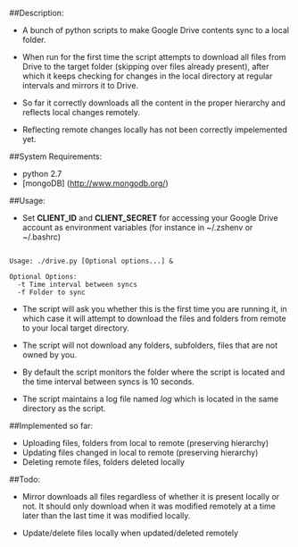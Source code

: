 ##Description:

* A bunch of python scripts to make Google Drive contents sync to a local folder. 

* When run for the first time the script attempts to download all files from Drive
 to the target folder (skipping over files already present), 
after which it keeps checking for changes in the local directory at regular intervals and mirrors it to Drive. 


* So far it correctly downloads all the content in the proper hierarchy and reflects local changes remotely. 

* Reflecting remote changes locally has not been correctly impelemented yet.

##System Requirements:

* python 2.7
* [mongoDB] (http://www.mongodb.org/)

##Usage:

* Set **CLIENT_ID** and **CLIENT_SECRET** for accessing your Google Drive account as environment variables (for instance
in ~/.zshenv or ~/.bashrc)

```

Usage: ./drive.py [Optional options...] &

Optional Options:
  -t Time interval between syncs
  -f Folder to sync

```

* The script will ask you whether this is the first time you are running it, in which case it will attempt to download
the files and folders from remote to your local target directory.

* The script will not download any folders, subfolders, files that are not owned by you.

* By default the script monitors the folder where the script is located and the time interval between syncs is 10 seconds.

* The script maintains a log file named *log* which is located in the same directory as the script.   

##Implemented so far:

* Uploading files, folders from local to remote (preserving hierarchy)
* Updating files changed in local to remote (preserving hierarchy)
* Deleting remote files, folders deleted locally


##Todo:

* Mirror downloads all files regardless of whether it is present locally or not. It should only download when it was
modified remotely at a time later than the last time it was modified locally.

* Update/delete files locally when updated/deleted remotely


